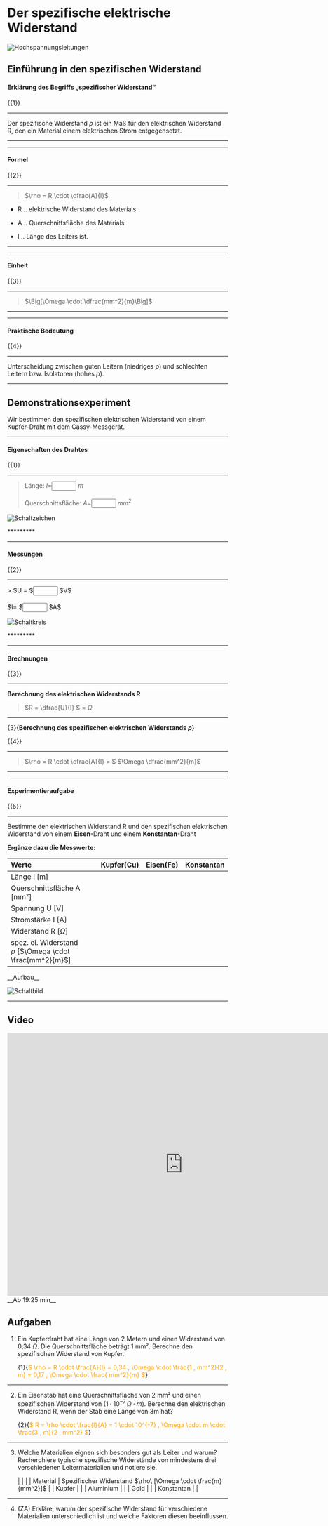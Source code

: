 <!--
author: Christian Golnik

language: de

@style
.lia-effect__circle {
    display: none !important;
}

@media (min-width: 600px) {
    .newspaper {
        column-count: 2;
        column-gap: 40px;
        column-rule: 1px solid lightblue;
    }
}

h1, h2, h3, h4, h5, h6 {
  column-span: all;
}

.cb {
    break-before: column;
}
@end

mode: Presentation

@onload
window.LIA.settings.font_size = 2
@end

-->

# Der spezifische elektrische Widerstand

![Hochspannungsleitungen](https://diversewolken.ddns.net/nextcloud/index.php/s/AAxTtfnBE7BZZyy/download)

## Einführung in den spezifischen Widerstand


<H4>Erklärung des Begriffs „spezifischer Widerstand“</H4>

{{1}}
*********
Der spezifische Widerstand $\rho$ ist ein Maß für den elektrischen Widerstand R, den ein Material einem elektrischen Strom entgegensetzt.
*********

---

<H4>Formel</H4>

{{2}}
***************
> $\rho = R \cdot \dfrac{A}{l}$

- R .. elektrische Widerstand des Materials

- A .. Querschnittsfläche des Materials

- l .. Länge des Leiters ist.
***************

---

<H4>Einheit</H4>

{{3}}
***************


> $\Big[\Omega \cdot \dfrac{mm^2}{m}\Big]$ 
***************

---

<H4>Praktische Bedeutung</H4>

{{4}}
********
Unterscheidung zwischen guten Leitern (niedriges $\rho$) und schlechten Leitern bzw. Isolatoren (hohes $\rho$).
********


## Demonstrationsexperiment

Wir bestimmen den spezifischen elektrischen Widerstand von einem Kupfer-Draht mit dem Cassy-Messgerät.

---

<H4>Eigenschaften des Drahtes</H4>

{{1}}
*********
<section class="newspaper">

> Länge: $l=$<input type="number" default="1" min="0" max="10" id="l" size="5"> $m$   <br> <br> Querschnittsfläche: $A=$<input type="number" default="1" min="0" max="10" id="A" size="5"> $mm^2$ 

![Schaltzeichen](https://diversewolken.ddns.net/nextcloud/index.php/s/fxcfX6KcjSPgyJn/download)

</section>
*********

---

<H4>Messungen</H4>

{{2}}
*********
<section class="newspaper">
> $U = $<input type="number" default="0" min="0" max="10" id="U" size="5"> $V$ <br> <br>  $I= $<input type="number" default="1" min="0" max="10" id="I" size="5"> $A$

![Schaltkreis](https://diversewolken.ddns.net/nextcloud/index.php/s/ST5C8Yi8mXKDxZN/download)

</section>
*********

---

<H4>Brechnungen</H4>

<section class="newspaper">


{{3}}
*********

__Berechnung des elektrischen Widerstands R__


> $R = \dfrac{U}{I} $ = <script input="button"> let U = document.getElementById("U").value; let I = document.getElementById("I").value; let R=U/I; R </script> $\Omega$
*********

{3}{__Berechnung des spezifischen elektrischen Widerstands $\rho$__}

{{4}}
*********

> $\rho = R \cdot \dfrac{A}{l} = $ <script input="button"> let U = document.getElementById("U").value; let I = document.getElementById("I").value; let l = document.getElementById("l").value; let A = document.getElementById("A").value; U/I*A/l  </script> $\Omega \dfrac{mm^2}{m}$

*********

</section>

---

<H4> Experimentieraufgabe </H4>

{{5}}
*****************

Bestimme den elektrischen Widerstand R und den spezifischen elektrischen Widerstand von einem __Eisen__-Draht und einem __Konstantan__-Draht



<section class="newspaper">

__Ergänze dazu die Messwerte:__

| Werte   | Kupfer(Cu) | Eisen(Fe)   | Konstantan   |
| :--------- | :--------- | :--------- | :--------- |
| Länge l [m]   | <script> let l = document.getElementById("l").value; l </script> |  <script> let l = document.getElementById("l").value; l </script>    |  <script> let l = document.getElementById("l").value; l </script>    |
| Querschnittsfläche A [mm²]    | <script> let A = document.getElementById("A").value; A </script> |   <script> let A = document.getElementById("A").value; A </script>   |   <script> let A = document.getElementById("A").value; A </script>   |
| Spannung U [V]    | <script> let U = document.getElementById("U").value; U </script> |      |      |
| Stromstärke I [A] | <script> let I = document.getElementById("I").value; I </script> | | |
| Widerstand R [$\Omega$] | <script> let U = document.getElementById("U").value; let I = document.getElementById("I").value; let R=U/I; R </script> |  | |
| spez. el. Widerstand <br> $\rho$ [$\Omega \cdot \frac{mm^2}{m}$] | <script input="button"> let U = document.getElementById("U").value; let I = document.getElementById("I").value; let l = document.getElementById("l").value; let A = document.getElementById("A").value; U/I*A/l  </script>  | | |

<p class="cb"> __Aufbau__ </p>

![Schaltbild](https://diversewolken.ddns.net/nextcloud/index.php/s/6yCRRMAJP2rY3YP/download)

</section>

*****************

## Video


<iframe width="800" height="600" src="https://www.youtube.com/embed/5O7Y7NOyrMU?t=1165" title="Telekolleg Physik 19 Verzweigter Stromkreis" frameborder="0" allow="accelerometer; autoplay; clipboard-write; encrypted-media; gyroscope; picture-in-picture; web-share" referrerpolicy="strict-origin-when-cross-origin" allowfullscreen></iframe>
__Ab 19:25 min__

## Aufgaben

1. Ein Kupferdraht hat eine Länge von 2 Metern und einen Widerstand von 0,34 $\Omega$. Die Querschnittsfläche beträgt 1 mm². Berechne den spezifischen Widerstand von Kupfer.

    {1}{<span style="color:orange">$ \rho = R \cdot \frac{A}{l} = 0,34 \, \Omega \cdot \frac{1 \, mm^2}{2 \, m} = 0,17 \, \Omega \cdot \frac{ mm^2}{m} $</span>}

---

2. Ein Eisenstab hat eine Querschnittsfläche von 2 mm² und einen spezifischen Widerstand von $(1 \cdot 10^{-7} \, \Omega \cdot m)$. Berechne den elektrischen Widerstand R, wenn der Stab eine Länge von 3m hat?

    {2}{<span style="color:orange">$ R = \rho \cdot \frac{l}{A} = 1 \cdot 10^{-7} \, \Omega \cdot m \cdot \frac{3 \, m}{2  \, mm^2} $</span>}

---

3. Welche Materialien eignen sich besonders gut als Leiter und warum? Recherchiere typische spezifische Widerstände von mindestens drei verschiedenen Leitermaterialien und notiere sie.

    | | |
    | Material | Spezifischer Widerstand $\rho\ [\Omega \cdot \frac{m}{mm^2}]$ |
    | Kupfer | |
    | Aluminium | |
    | Gold | |
    | Konstantan | | 

---

4. (ZA) Erkläre, warum der spezifische Widerstand für verschiedene Materialien unterschiedlich ist und welche Faktoren diesen beeinflussen.